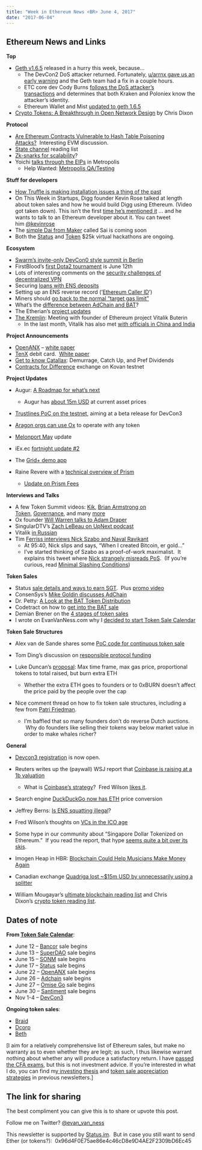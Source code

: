 ```yaml
---
title: "Week in Ethereum News <BR> June 4, 2017"
date: "2017-06-04"
---
```


## Ethereum News and Links  

**Top**

- [Geth v1.6.5](https://t.umblr.com/redirect?z=https%3A%2F%2Fgithub.com%2Fethereum%2Fgo-ethereum%2Freleases%2Ftag%2Fv1.6.5&t=NDg2ZDA2NDg3ZjAwOWU0OTBjZGYwM2NlNGFiNzQ3ZTY1MTA3NmYzZCxQcG4zSGhJQQ%3D%3D&b=t%3AQ8svKXOQOFn4j1wJ-IeWRA&p=https%3A%2F%2Fwww.weekinethereum.com%2Fpost%2F161587118778%2Fjune-4-2017&m=0) released in a hurry this week, because…
    - The DevCon2 DoS attacker returned. Fortunately, [u/arrnx gave us an early warning](https://t.umblr.com/redirect?z=https%3A%2F%2Fwww.reddit.com%2Fr%2Fethereum%2Fcomments%2F6ene3u%2Fthe_attacker_is_back_account_related_to_devcon2%2F&t=YjI4ODJhNWFkOTZhZmM5ODI0Nzk1YmY3ODZhN2YzZDJmZTBmMTQxNyxQcG4zSGhJQQ%3D%3D&b=t%3AQ8svKXOQOFn4j1wJ-IeWRA&p=https%3A%2F%2Fwww.weekinethereum.com%2Fpost%2F161587118778%2Fjune-4-2017&m=0) and the Geth team had a fix in a couple hours.
    - ETC core dev Cody Burns [follows the DoS attacker’s transactions](https://t.umblr.com/redirect?z=https%3A%2F%2Fwww.reddit.com%2Fr%2Fethereum%2Fcomments%2F6epy1q%2Fyour_attacker_and_how_to_stop_them%2F&t=MmFjMzM0YWY2YjVhOWJlMWM3MDVhYzk5OTc0OGExMTRiYmQ5ZjdkNCxQcG4zSGhJQQ%3D%3D&b=t%3AQ8svKXOQOFn4j1wJ-IeWRA&p=https%3A%2F%2Fwww.weekinethereum.com%2Fpost%2F161587118778%2Fjune-4-2017&m=0) and determines that both Kraken and Poloniex know the attacker’s identity.
    - Ethereum Wallet and Mist [updated to geth 1.6.5](https://t.umblr.com/redirect?z=https%3A%2F%2Fwww.reddit.com%2Fr%2Fethereum%2Fcomments%2F6feni4%2Fethereum_wallet_and_mist_are_now_using_geth_165%2F&t=YjdkMjA0YzkxMGRmYjZkNzVjYWI2MjdkY2YwNmRjMjE3NTNjM2UyNixQcG4zSGhJQQ%3D%3D&b=t%3AQ8svKXOQOFn4j1wJ-IeWRA&p=https%3A%2F%2Fwww.weekinethereum.com%2Fpost%2F161587118778%2Fjune-4-2017&m=0)
- [Crypto Tokens: A Breakthrough in Open Network Design](https://t.umblr.com/redirect?z=https%3A%2F%2Fmedium.com%2F%40cdixon%2Fcrypto-tokens-a-breakthrough-in-open-network-design-e600975be2ef&t=OTVkNmE4Nzc3MTdhOWZhMmFmNWI4ZGY0NGE3YWIzNzNjNjdiNTA4NyxQcG4zSGhJQQ%3D%3D&b=t%3AQ8svKXOQOFn4j1wJ-IeWRA&p=https%3A%2F%2Fwww.weekinethereum.com%2Fpost%2F161587118778%2Fjune-4-2017&m=0) by Chris Dixon  
    

**Protocol**

- [Are Ethereum Contracts Vulnerable to Hash Table Poisoning Attacks?](https://t.umblr.com/redirect?z=https%3A%2F%2Fmedium.com%2F%40keredson%2Fare-ethereum-contracts-vulnerable-to-hash-table-poisoning-attacks-a4d9241e16c4&t=Yzk4NWYwYmVhYjM0Mzc5ZWExOWE3YzdjMTNlNmFkZWIzNzlmYzM2NSxQcG4zSGhJQQ%3D%3D&b=t%3AQ8svKXOQOFn4j1wJ-IeWRA&p=https%3A%2F%2Fwww.weekinethereum.com%2Fpost%2F161587118778%2Fjune-4-2017&m=0)  Interesting EVM discussion.
- [State channel](https://t.umblr.com/redirect?z=https%3A%2F%2Fwww.reddit.com%2Fr%2Fethereum%2Fcomments%2F6fde8t%2Fethereum_payment_channels_in_50_lines_of_solidity%2Fdihe3tj%2F%3Fcontext%3D3&t=YmUwMzY2YTJhNDBmMWM1YjY2NzAyMjI2YWVhZTE5NWFjMzg3MmU3YyxQcG4zSGhJQQ%3D%3D&b=t%3AQ8svKXOQOFn4j1wJ-IeWRA&p=https%3A%2F%2Fwww.weekinethereum.com%2Fpost%2F161587118778%2Fjune-4-2017&m=0) reading list
- [Zk-snarks for scalability](https://t.umblr.com/redirect?z=https%3A%2F%2Fmedium.com%2F%40justindrake%2Fzksnarks-and-blockchain-scalability-af85e350a93a&t=ZGI3MDE2YTM4NTZmNzY0ZTU0YzAyY2Q2ODVhMjgwYmMwNWMxZGU3OCxQcG4zSGhJQQ%3D%3D&b=t%3AQ8svKXOQOFn4j1wJ-IeWRA&p=https%3A%2F%2Fwww.weekinethereum.com%2Fpost%2F161587118778%2Fjune-4-2017&m=0)?
- Yoichi [talks through the EIPs](https://t.umblr.com/redirect?z=https%3A%2F%2Fmedium.com%2F%40pirapira%2Fimpressions-on-metropolis-fe64251b4175&t=YjEwNjg5ZDE4NjJlMmM3ZjhlZDk1YmUxZDBjNjY1OWViZjAzYTJlNixQcG4zSGhJQQ%3D%3D&b=t%3AQ8svKXOQOFn4j1wJ-IeWRA&p=https%3A%2F%2Fwww.weekinethereum.com%2Fpost%2F161587118778%2Fjune-4-2017&m=0) in Metropolis
    - Help Wanted: [Metropolis QA/Testing](https://t.umblr.com/redirect?z=https%3A%2F%2Fwww.reddit.com%2Fr%2Fethereum%2Fcomments%2F6et1fj%2Fhelp_wanted_metropolis_qatesting%2F&t=ZjJhODI3YmUwZjJlOTA5NDY5MzA5ODAzMzBjZTQyYzljYjI0YmNkMyxQcG4zSGhJQQ%3D%3D&b=t%3AQ8svKXOQOFn4j1wJ-IeWRA&p=https%3A%2F%2Fwww.weekinethereum.com%2Fpost%2F161587118778%2Fjune-4-2017&m=0)

**Stuff for developers**

- [How Truffle is making installation issues a thing of the past](https://t.umblr.com/redirect?z=http%3A%2F%2Ftruffleframework.com%2Fblog%2Fhow-were-making-installation-issues-a-thing-of-the-past&t=ZjZlMTIwMGRhZGM2MjVmNGI4N2NmYzg2ZjAxNDQ2MjljYTFiYTA1YSxQcG4zSGhJQQ%3D%3D&b=t%3AQ8svKXOQOFn4j1wJ-IeWRA&p=https%3A%2F%2Fwww.weekinethereum.com%2Fpost%2F161587118778%2Fjune-4-2017&m=0)
- On This Week in Startups, Digg founder Kevin Rose talked at length about token sales and how he would build Digg using Ethereum. (Video got taken down). This isn’t the first [time he’s mentioned it](https://twitter.com/kevinrose/status/451531078650429440) … and he wants to talk to an Ethereum developer about it. You can tweet him [@kevinrose](https://twitter.com/kevinrose)
- The [simple Dai from Maker](https://t.umblr.com/redirect?z=https%3A%2F%2Fblog.makerdao.com%2F2017%2F06%2F05%2Fintroducing-sai%2F&t=Zjc4MTFlNzhhOGQ5ZmRiN2Q1MTUwNmI3YWY1M2M1ZTkyNjRkMDRjYSxQcG4zSGhJQQ%3D%3D&b=t%3AQ8svKXOQOFn4j1wJ-IeWRA&p=https%3A%2F%2Fwww.weekinethereum.com%2Fpost%2F161587118778%2Fjune-4-2017&m=0) called Sai is coming soon
- Both the [Status](http://t.umblr.com/redirect?z=https%3A%2F%2Fblog.status.im%2Fannouncing-the-status-virtual-hackathon-69cccce3f33a&t=ZjE1MWVjYThmZmNjNjAyOTllOTIwZmIxNzI2N2U5OTA3MzdiNzkwNyxiS3VYaE9CUA%3D%3D&b=t%3AQ8svKXOQOFn4j1wJ-IeWRA&p=http%3A%2F%2Fwww.weekinethereum.com%2Fpost%2F161289363718%2Fmay-28-2017&m=0) and [Token](http://t.umblr.com/redirect?z=https%3A%2F%2Fblog.tokenbrowser.com%2Fannouncing-the-token-hackathon-7ab98d086683&t=MjA0Y2U0ODEwOTE4NGRlMDQyYTIwZjY4ODgyODE4YWY2YjQyMWJkOCxiS3VYaE9CUA%3D%3D&b=t%3AQ8svKXOQOFn4j1wJ-IeWRA&p=http%3A%2F%2Fwww.weekinethereum.com%2Fpost%2F161289363718%2Fmay-28-2017&m=0) $25k virtual hackathons are ongoing.

**Ecosystem**

- [Swarm’s invite-only DevCon0 style summit in Berlin](https://t.umblr.com/redirect?z=http%3A%2F%2Fswarm-gateways.net%2Fbzz%3A%2Fmarkdown-editor.test%2F%23swarm-orange-summit.test&t=OWYwNDYwOTBlYjMwMThhYWZkOGMxMWE3MmQwMjc3MDIwMWJjYjQwOSxQcG4zSGhJQQ%3D%3D&b=t%3AQ8svKXOQOFn4j1wJ-IeWRA&p=https%3A%2F%2Fwww.weekinethereum.com%2Fpost%2F161587118778%2Fjune-4-2017&m=0)
- FirstBlood’s [first Dota2 tournament](https://t.umblr.com/redirect?z=https%3A%2F%2Fblog.firstblood.io%2Fbits-eu-2017-526601407dbb&t=NjgwNzhmMDM2ZTBjMGEyZGQ2ZDk0ODBjNTBkNTkxYjUyM2NlMTRjNixQcG4zSGhJQQ%3D%3D&b=t%3AQ8svKXOQOFn4j1wJ-IeWRA&p=https%3A%2F%2Fwww.weekinethereum.com%2Fpost%2F161587118778%2Fjune-4-2017&m=0) is June 12th
- Lots of interesting comments on the [security challenges of decentralized VPN](https://t.umblr.com/redirect?z=https%3A%2F%2Fwww.reddit.com%2Fr%2Fethereum%2Fcomments%2F6eznfj%2Fmy_thoughts_on_mysterium_network_and_how_its_a%2F&t=ZDk0YjliMTFhODEzZmEzNzQxNzhhNGZiZDBkNDRjZjNjZTViMDVjOSxQcG4zSGhJQQ%3D%3D&b=t%3AQ8svKXOQOFn4j1wJ-IeWRA&p=https%3A%2F%2Fwww.weekinethereum.com%2Fpost%2F161587118778%2Fjune-4-2017&m=0)
- Securing [loans with ENS deposits](https://t.umblr.com/redirect?z=https%3A%2F%2Fwww.reddit.com%2Fr%2Fethereum%2Fcomments%2F6f3n1c%2Fim_developing_a_smartcontract_for_securing_loans%2F&t=OWQyYzkxNmRiNzAwNGY1M2RkOTkzYmY1ZTljZDU2NGMyZGIzZDRmNixQcG4zSGhJQQ%3D%3D&b=t%3AQ8svKXOQOFn4j1wJ-IeWRA&p=https%3A%2F%2Fwww.weekinethereum.com%2Fpost%2F161587118778%2Fjune-4-2017&m=0)
- Setting up an ENS reverse record (’[Ethereum Caller ID](https://t.umblr.com/redirect?z=https%3A%2F%2Fwww.reddit.com%2Fr%2Fethereum%2Fcomments%2F6ev2yc%2Fsetting_up_an_ens_reverse_record_ethereum_caller%2F&t=NDdhNTlkZDQxMWUwNWVlMDUzOGUwMjM0YmIwNzBiOTlmNmU4NWI4MSxQcG4zSGhJQQ%3D%3D&b=t%3AQ8svKXOQOFn4j1wJ-IeWRA&p=https%3A%2F%2Fwww.weekinethereum.com%2Fpost%2F161587118778%2Fjune-4-2017&m=0)’)
- Miners should [go back to the normal “target gas limit”](https://t.umblr.com/redirect?z=https%3A%2F%2Fwww.reddit.com%2Fr%2Fethereum%2Fcomments%2F6ehp60%2Frecommendations_to_miners_to_change_gas_limit_and%2F&t=MzE2ZDM5YjM4OWNmZjFmMzQ2ODU2MzJiZGVhMjNmMTBlYzM0YTU2OSxQcG4zSGhJQQ%3D%3D&b=t%3AQ8svKXOQOFn4j1wJ-IeWRA&p=https%3A%2F%2Fwww.weekinethereum.com%2Fpost%2F161587118778%2Fjune-4-2017&m=0)
- What’s the [difference between AdChain and BAT](https://t.umblr.com/redirect?z=https%3A%2F%2Fmedium.com%2F%40AdChain%2Fwhats-the-difference-between-adtoken-and-bat-a783a9ea106a&t=Y2I0M2NhOWZkZDFhNjJmNzYwMmZjZGViOWYyOWVmOTFjMjE0MzNlNCxQcG4zSGhJQQ%3D%3D&b=t%3AQ8svKXOQOFn4j1wJ-IeWRA&p=https%3A%2F%2Fwww.weekinethereum.com%2Fpost%2F161587118778%2Fjune-4-2017&m=0)?
- The Etherian’s [project updates](https://t.umblr.com/redirect?z=https%3A%2F%2Fetherian.world%2Fsummary-for-may-29-june-4%2F&t=NjFiMzI4OGQ0YTg2NTgzNjQ0MzYzOWY5MWUyN2M2YzQ0MWQ1ZGI2NSxQcG4zSGhJQQ%3D%3D&b=t%3AQ8svKXOQOFn4j1wJ-IeWRA&p=https%3A%2F%2Fwww.weekinethereum.com%2Fpost%2F161587118778%2Fjune-4-2017&m=0)
- [The Kremlin](https://t.umblr.com/redirect?z=http%3A%2F%2Fen.kremlin.ru%2Fevents%2Fpresident%2Fnews%2F54677&t=NTY5MDNmNDUzZGE1NTMzYzBjZGRhN2IzNGJhNzJmMTUwYjc1ZTdiNixQcG4zSGhJQQ%3D%3D&b=t%3AQ8svKXOQOFn4j1wJ-IeWRA&p=https%3A%2F%2Fwww.weekinethereum.com%2Fpost%2F161587118778%2Fjune-4-2017&m=0): Meeting with founder of Ethereum project Vitalik Buterin
    - In the last month, Vitalik has also met [with officials in China and India](https://twitter.com/VitalikButerin/status/871901517175033857)

**Project Announcements**

- [OpenANX](https://t.umblr.com/redirect?z=https%3A%2F%2Fwww.openanx.org%2Fen%2F&t=NDhlNjdlMDU5MDkxOGRlZWFlNDNjOTkxYTk0OTI1YThkM2VlNzRhZCxQcG4zSGhJQQ%3D%3D&b=t%3AQ8svKXOQOFn4j1wJ-IeWRA&p=https%3A%2F%2Fwww.weekinethereum.com%2Fpost%2F161587118778%2Fjune-4-2017&m=0) – [white paper](https://t.umblr.com/redirect?z=https%3A%2F%2Fwww.openanx.org%2Fen%2Fassets%2Fwhitepaper%2FopenANX_White_Paper_ENU_V2.3.3.pdf&t=NjQzMGRhNjAyY2ZkZmY4YzZjNDA1YTVkOWI4NGY4NTdiNTYxYmU3ZCxQcG4zSGhJQQ%3D%3D&b=t%3AQ8svKXOQOFn4j1wJ-IeWRA&p=https%3A%2F%2Fwww.weekinethereum.com%2Fpost%2F161587118778%2Fjune-4-2017&m=0)
- [TenX](https://t.umblr.com/redirect?z=https%3A%2F%2Fwww.tenx.tech%2F&t=MWE2OTkzMTYwMDBmNGVlNDYyMmNlZDVlYmNjN2FjNGJhZmYzMmZmMCxQcG4zSGhJQQ%3D%3D&b=t%3AQ8svKXOQOFn4j1wJ-IeWRA&p=https%3A%2F%2Fwww.weekinethereum.com%2Fpost%2F161587118778%2Fjune-4-2017&m=0) debit card.  [White paper](https://t.umblr.com/redirect?z=https%3A%2F%2Fwww.tenx.tech%2Fwhitepaper%2Ftenx_whitepaper_draft_v04.pdf&t=NTJkOWFlMmFlYmU0ODYwMzg1MjI4ZDY2ZWZkNzkzODU5OTgyMThiZSxQcG4zSGhJQQ%3D%3D&b=t%3AQ8svKXOQOFn4j1wJ-IeWRA&p=https%3A%2F%2Fwww.weekinethereum.com%2Fpost%2F161587118778%2Fjune-4-2017&m=0)
- [Get to know Catallax](https://t.umblr.com/redirect?z=http%3A%2F%2Fcatallax.info%2Fnews%2F2017%2F6%2F4%2Fget-to-know-catallax-demurrage-catch-up-and-pref-dividends&t=NDY1MmIzODU1MmUxN2U3ZmU2ZDYwNTU5YTc4YjE2YjE5NWRiYTgzMixQcG4zSGhJQQ%3D%3D&b=t%3AQ8svKXOQOFn4j1wJ-IeWRA&p=https%3A%2F%2Fwww.weekinethereum.com%2Fpost%2F161587118778%2Fjune-4-2017&m=0): Demurrage, Catch Up, and Pref Dividends
- [Contracts for Difference](https://t.umblr.com/redirect?z=http%3A%2F%2Feth-wager.surge.sh%2F&t=ODIwMTk0OTE0ZjMyZWZhNDIwMmZlODgzMjUzYTQxYmZlYmMzYmZiNixQcG4zSGhJQQ%3D%3D&b=t%3AQ8svKXOQOFn4j1wJ-IeWRA&p=https%3A%2F%2Fwww.weekinethereum.com%2Fpost%2F161587118778%2Fjune-4-2017&m=0) exchange on Kovan testnet

**Project Updates**

- Augur: [A Roadmap for what’s next](https://t.umblr.com/redirect?z=https%3A%2F%2Fmedium.com%2F%40AugurProject%2Fa-roadmap-for-augur-and-whats-next-930fe6c7f75a&t=ZDRhNmQ3MjFjN2E5ZTUyZjJkMzY3NTY4ZDQxOTFkMGI4ZmNkOGMzYSxQcG4zSGhJQQ%3D%3D&b=t%3AQ8svKXOQOFn4j1wJ-IeWRA&p=https%3A%2F%2Fwww.weekinethereum.com%2Fpost%2F161587118778%2Fjune-4-2017&m=0)
    - Augur has [about 15m USD](https://twitter.com/AugurProject/status/869975477783371782) at current asset prices  
        
- [Trustlines PoC on the testnet](https://t.umblr.com/redirect?z=https%3A%2F%2Fmedium.com%2F%40Trustlines_Net%2Ftrustlines-network-preview-releasing-sputnik-9d8c6f8fe5a1&t=NTk1MjU2NTcwNjRlZjY0ZWU2NDVkZWY1ZDg5MDBkY2E3N2UwNTg0MixQcG4zSGhJQQ%3D%3D&b=t%3AQ8svKXOQOFn4j1wJ-IeWRA&p=https%3A%2F%2Fwww.weekinethereum.com%2Fpost%2F161587118778%2Fjune-4-2017&m=0), aiming at a beta release for DevCon3
- [Aragon orgs can use Ox](https://t.umblr.com/redirect?z=https%3A%2F%2Fblog.aragon.one%2Faragon-partners-with-0x-3c8d0c9dcd84&t=ZTc3NzE5OTg0YzI3NzcxZWI2ODE3Nzg1N2FjZDFmOWRlNDM5Njk3NixQcG4zSGhJQQ%3D%3D&b=t%3AQ8svKXOQOFn4j1wJ-IeWRA&p=https%3A%2F%2Fwww.weekinethereum.com%2Fpost%2F161587118778%2Fjune-4-2017&m=0) to operate with any token
- [Melonport May](https://t.umblr.com/redirect?z=http%3A%2F%2Fmailchi.mp%2Fcf12717c1bba%2Fmelonport-may-update&t=YmU3NmJhZjY5MzhjMzE0NGNjMTM2OTgwNTdlNzhlMmE1MWNjYTIzMCxQcG4zSGhJQQ%3D%3D&b=t%3AQ8svKXOQOFn4j1wJ-IeWRA&p=https%3A%2F%2Fwww.weekinethereum.com%2Fpost%2F161587118778%2Fjune-4-2017&m=0) update
- iEx.ec [fortnight update #2](https://t.umblr.com/redirect?z=https%3A%2F%2Fmedium.com%2Fiex-ec%2Fiexec-devel-letter-2-ae306b35b5f8&t=NDY5NjE2ZWVmOGU2YjNmNTkwYTVlZDdjN2UwZGJjYTY1YTllZDNlMCxQcG4zSGhJQQ%3D%3D&b=t%3AQ8svKXOQOFn4j1wJ-IeWRA&p=https%3A%2F%2Fwww.weekinethereum.com%2Fpost%2F161587118778%2Fjune-4-2017&m=0)
- The [Grid+ demo app](https://t.umblr.com/redirect?z=https%3A%2F%2Fblog.gridplus.io%2Fannouncing-the-grid-demo-app-23bed3bfafb9&t=ODg3MjU0ZjBkNDFlOTJmMjhmODQ5M2U5MTk2MmVhZDM0YzhkNDI4NCxQcG4zSGhJQQ%3D%3D&b=t%3AQ8svKXOQOFn4j1wJ-IeWRA&p=https%3A%2F%2Fwww.weekinethereum.com%2Fpost%2F161587118778%2Fjune-4-2017&m=0)
- Raine Revere with a [technical overview of Prism](https://t.umblr.com/redirect?z=https%3A%2F%2Fblog.prism.exchange%2Fblog%2Fintro-technical-guide-to-prism%2F&t=NTA1Y2EzZGY1ZjliNTViOTBlYjg1MzA5MjFmOGM1NjUzNzQ4NmExZSxQcG4zSGhJQQ%3D%3D&b=t%3AQ8svKXOQOFn4j1wJ-IeWRA&p=https%3A%2F%2Fwww.weekinethereum.com%2Fpost%2F161587118778%2Fjune-4-2017&m=0)
    - [Update on Prism Fees](https://t.umblr.com/redirect?z=https%3A%2F%2Fblog.prism.exchange%2Fblog%2Fprism-fee-update%2F&t=Y2U3NTA1MmE2ODk3MzkwNTM0NTExOWQ4NDhlNTk0ZjFmMWM3ZjI0ZCxQcG4zSGhJQQ%3D%3D&b=t%3AQ8svKXOQOFn4j1wJ-IeWRA&p=https%3A%2F%2Fwww.weekinethereum.com%2Fpost%2F161587118778%2Fjune-4-2017&m=0)  
        

**Interviews and Talks**

- A few Token Summit videos: [Kik](https://t.umblr.com/redirect?z=https%3A%2F%2Fwww.youtube.com%2Fwatch%3Fv%3D5le2n230oTk&t=MTE1Yjk0Y2NmYTZhMDI5NWYwY2U4NTY1MTdlN2JjMGZhYjlhMGM2ZixQcG4zSGhJQQ%3D%3D&b=t%3AQ8svKXOQOFn4j1wJ-IeWRA&p=https%3A%2F%2Fwww.weekinethereum.com%2Fpost%2F161587118778%2Fjune-4-2017&m=0), [Brian Armstrong on Token](https://t.umblr.com/redirect?z=https%3A%2F%2Fwww.youtube.com%2Fwatch%3Fv%3DNsTyZIaam_c&t=NWI2NmU2YWFmNGJhYjJjMzcyMjhhMGY3MWMzNGNiZTJiYzRlYjhjMCxQcG4zSGhJQQ%3D%3D&b=t%3AQ8svKXOQOFn4j1wJ-IeWRA&p=https%3A%2F%2Fwww.weekinethereum.com%2Fpost%2F161587118778%2Fjune-4-2017&m=0), [Governance](https://t.umblr.com/redirect?z=https%3A%2F%2Fwww.youtube.com%2Fwatch%3Fv%3DJNSYYJj03Q8&t=ZjI0NjM3OGNhMjA3YjIzOGExZDRjYTVhZjM1YzlhZTI5MzFiZGI4MyxQcG4zSGhJQQ%3D%3D&b=t%3AQ8svKXOQOFn4j1wJ-IeWRA&p=https%3A%2F%2Fwww.weekinethereum.com%2Fpost%2F161587118778%2Fjune-4-2017&m=0), and many [more](https://t.umblr.com/redirect?z=https%3A%2F%2Fwww.youtube.com%2Fchannel%2FUClKay1eOR8D825wY5PBYFUA&t=N2NlM2QzODMwYWE3YjE5OTQ1NzFlN2FlZWEwNWQzZDYxNDU0YWE0YyxQcG4zSGhJQQ%3D%3D&b=t%3AQ8svKXOQOFn4j1wJ-IeWRA&p=https%3A%2F%2Fwww.weekinethereum.com%2Fpost%2F161587118778%2Fjune-4-2017&m=0)
- Ox founder [Will Warren talks to Adam Draper](https://t.umblr.com/redirect?z=https%3A%2F%2Ftheboostvcpodcast.simplecast.fm%2Fepisodes%2F71758-ep-20-will-warren-0x-co-founder-ceo-0x&t=OTkzYzAyNGMzYWUxNWMyN2MyNGRiZjU3ZTE1NmE4NGE5MGY4YmE2ZSxQcG4zSGhJQQ%3D%3D&b=t%3AQ8svKXOQOFn4j1wJ-IeWRA&p=https%3A%2F%2Fwww.weekinethereum.com%2Fpost%2F161587118778%2Fjune-4-2017&m=0)
- SingularDTV’s [Zach LeBeau on UpNext podcast](https://t.umblr.com/redirect?z=http%3A%2F%2Fwww.upnextpodcast.com%2Fepisode-43%2F&t=ZTUyNGMyMjBhMWQzNTliZWJmZjlkMDVkNWMxMzQxNjdiZjUyYmIyMyxQcG4zSGhJQQ%3D%3D&b=t%3AQ8svKXOQOFn4j1wJ-IeWRA&p=https%3A%2F%2Fwww.weekinethereum.com%2Fpost%2F161587118778%2Fjune-4-2017&m=0)
- Vitalik [in Russian](https://t.umblr.com/redirect?z=https%3A%2F%2Fwww.reddit.com%2Fr%2Fethereum%2Fcomments%2F6f0rgh%2Fvitalik_spief_2017_in_russia%2F&t=ZmY3YjI4M2JlODQ3NWNkNzk1YzgyNDIxYjFjMWNhNjAzZmYwNzgzZixQcG4zSGhJQQ%3D%3D&b=t%3AQ8svKXOQOFn4j1wJ-IeWRA&p=https%3A%2F%2Fwww.weekinethereum.com%2Fpost%2F161587118778%2Fjune-4-2017&m=0)
- Tim [Ferriss interviews Nick Szabo and Naval Ravikant](https://t.umblr.com/redirect?z=http%3A%2F%2Fhwcdn.libsyn.com%2Fp%2F7%2Ff%2F5%2F7f5fdf8da2055c8c%2FThe_Tim_Ferriss_Show_-_Nick_Szabo.mp3&t=MGFmZjUxYmQ3NGI0YzZkYjc1NTYzYTI5NWI5YWZmOTg3NDBmZWZkYixQcG4zSGhJQQ%3D%3D&b=t%3AQ8svKXOQOFn4j1wJ-IeWRA&p=https%3A%2F%2Fwww.weekinethereum.com%2Fpost%2F161587118778%2Fjune-4-2017&m=0)
    - At 95:40, Nick slips and says, “When I created Bitcoin, er gold…”
    - I’ve started thinking of Szabo as a proof-of-work maximalist.  It explains this tweet where [Nick strangely misreads PoS](https://twitter.com/NickSzabo4/status/871462865206509568).  (If you’re curious, read [Minimal Slashing Conditions](https://t.umblr.com/redirect?z=https%3A%2F%2Fmedium.com%2F%40VitalikButerin%2Fminimal-slashing-conditions-20f0b500fc6c&t=NGI1YmY2YzM2MDNlZTBhMmEyNDJhZThkNTBjMmJlNDNmMDEyOGUxZSxQcG4zSGhJQQ%3D%3D&b=t%3AQ8svKXOQOFn4j1wJ-IeWRA&p=https%3A%2F%2Fwww.weekinethereum.com%2Fpost%2F161587118778%2Fjune-4-2017&m=0))

**Token Sales**

- Status [sale details and ways to earn SGT](https://t.umblr.com/redirect?z=https%3A%2F%2Fblog.status.im%2Fdistribution-dynamic-ceilings-e2f427f5cca&t=YTU4MjZiN2Y2ZmZlOTE2MzMzZmM4MjM3N2M4ZmNiYTM2YzQyNjQ3YyxQcG4zSGhJQQ%3D%3D&b=t%3AQ8svKXOQOFn4j1wJ-IeWRA&p=https%3A%2F%2Fwww.weekinethereum.com%2Fpost%2F161587118778%2Fjune-4-2017&m=0).  Plus [promo video](https://t.umblr.com/redirect?z=https%3A%2F%2Fwww.youtube.com%2Fwatch%3Fv%3DJe7yErjEVt4&t=YWFjY2JlNmUxOTAyYzU5NzcxMmIwZGFiNDRlN2MxMGI4ODM1YmM1YixQcG4zSGhJQQ%3D%3D&b=t%3AQ8svKXOQOFn4j1wJ-IeWRA&p=https%3A%2F%2Fwww.weekinethereum.com%2Fpost%2F161587118778%2Fjune-4-2017&m=0)
- ConsenSys’s [Mike Goldin discusses AdChain](https://t.umblr.com/redirect?z=https%3A%2F%2Fvimeo.com%2F220057184&t=MTY4OWE0ZWM2OTYyNTA4NGQ0Mjg0MjJhYTgzZDVkY2VjMWRkNjRkMSxQcG4zSGhJQQ%3D%3D&b=t%3AQ8svKXOQOFn4j1wJ-IeWRA&p=https%3A%2F%2Fwww.weekinethereum.com%2Fpost%2F161587118778%2Fjune-4-2017&m=0)
- Dr. Petty: [A Look at the BAT Token Distribution](https://t.umblr.com/redirect?z=https%3A%2F%2Fmedium.com%2F%40corpetty%2Fa-look-at-the-bat-token-distribution-bb3bcb92748f&t=ZTg0YzBkNTM1ODE1ZTEwZDIxMDE1M2NmZDA4YzQ0YTgwZDBjN2Q5MCxQcG4zSGhJQQ%3D%3D&b=t%3AQ8svKXOQOFn4j1wJ-IeWRA&p=https%3A%2F%2Fwww.weekinethereum.com%2Fpost%2F161587118778%2Fjune-4-2017&m=0)
- Codetract on how to [get into the BAT sale](https://t.umblr.com/redirect?z=https%3A%2F%2Fmedium.com%2F%40codetractio%2Fbat-ico-usd-35-million-in-24-seconds-gas-and-gasprice-6cdde370a615&t=ZDBkZTczODRhZWRjYjJhNTNhM2JhZmUzYjU0ZGZjYzM4NDU5NTFlZCxQcG4zSGhJQQ%3D%3D&b=t%3AQ8svKXOQOFn4j1wJ-IeWRA&p=https%3A%2F%2Fwww.weekinethereum.com%2Fpost%2F161587118778%2Fjune-4-2017&m=0)
- Demian Brener on the [4 stages of token sales](https://t.umblr.com/redirect?z=https%3A%2F%2Fmedium.com%2Fzeppelin-blog%2Fthe-4-stages-of-a-token-sale-cc88fbe1717a&t=ZTI0ZWZkZjljOTg4OGNmYjgyYmU4Njk4ODE5OTNmMTBkYmEwODQwYyxQcG4zSGhJQQ%3D%3D&b=t%3AQ8svKXOQOFn4j1wJ-IeWRA&p=https%3A%2F%2Fwww.weekinethereum.com%2Fpost%2F161587118778%2Fjune-4-2017&m=0)
- I wrote on EvanVanNess.com why I [decided to start Token Sale Calendar](https://t.umblr.com/redirect?z=http%3A%2F%2Fwww.evanvanness.com%2Fpost%2F161510103861%2Fannouncing-tokensalecalendarcom&t=NGViZDJmNmQ2ZmY2Y2UxZmVkMGExMjdiMjU4NjM3OGE2NGI3OWNhMyxQcG4zSGhJQQ%3D%3D&b=t%3AQ8svKXOQOFn4j1wJ-IeWRA&p=https%3A%2F%2Fwww.weekinethereum.com%2Fpost%2F161587118778%2Fjune-4-2017&m=0)

**Token Sale Structures**

- Alex van de Sande shares some [PoC code for continuous token sale](https://t.umblr.com/redirect?z=https%3A%2F%2Fgist.github.com%2Falexvandesande%2F859d3296ce62b70e2d49e43fe39ecbbe&t=OGRjNjlkNWM3ZDM0NjQwNDAxMjg0ZDQ1NTgxYmQ4YzRmMDMwMDU4MSxQcG4zSGhJQQ%3D%3D&b=t%3AQ8svKXOQOFn4j1wJ-IeWRA&p=https%3A%2F%2Fwww.weekinethereum.com%2Fpost%2F161587118778%2Fjune-4-2017&m=0)
- Tom Ding’s discussion on [responsible protocol funding](https://t.umblr.com/redirect?z=https%3A%2F%2Fmedium.com%2F%40tom_ding%2Fa-discussion-on-responsible-protocol-token-funding-6b5270366119&t=YjQ0NTQxZGYxN2ViNDU0YzJhNWU4NTg3NGVkMDAzNDJiMjVmOGRjYyxQcG4zSGhJQQ%3D%3D&b=t%3AQ8svKXOQOFn4j1wJ-IeWRA&p=https%3A%2F%2Fwww.weekinethereum.com%2Fpost%2F161587118778%2Fjune-4-2017&m=0)
- Luke Duncan’s [proposal](https://t.umblr.com/redirect?z=https%3A%2F%2Fmedium.com%2F%40lkngtn%2Fa-simple-solution-for-problematic-icos-8ef9dc6c0bd4&t=ZjAxMGZmOWY3N2ZmMDIyM2VlMjcxMmM0NDQ4YjE2NWI4MmJiMGFlMSxQcG4zSGhJQQ%3D%3D&b=t%3AQ8svKXOQOFn4j1wJ-IeWRA&p=https%3A%2F%2Fwww.weekinethereum.com%2Fpost%2F161587118778%2Fjune-4-2017&m=0): Max time frame, max gas price, proportional tokens to total raised, but burn extra ETH
    - Whether the extra ETH goes to founders or to 0xBURN doesn’t affect the price paid by the people over the cap  
        
- Nice comment thread on how to fix token sale structures, including a few from [Patri Friedman](https://t.umblr.com/redirect?z=https%3A%2F%2Fwww.reddit.com%2Fr%2Fethereum%2Fcomments%2F6efqfe%2Fthe_current_ico_model_is_broken_what_technical%2Fdiacm5p%2F%3Fcontext%3D3&t=MDUxNTQyYTAyNDkwYjczM2Q1YWE3MGI0ZmE1MDU5YTQ4MTRhN2QyZCxQcG4zSGhJQQ%3D%3D&b=t%3AQ8svKXOQOFn4j1wJ-IeWRA&p=https%3A%2F%2Fwww.weekinethereum.com%2Fpost%2F161587118778%2Fjune-4-2017&m=0).
    - I’m baffled that so many founders don’t do reverse Dutch auctions.  Why do founders like selling their tokens way below market value in order to make whales richer?

**General**

- [Devcon3 registration](https://t.umblr.com/redirect?z=https%3A%2F%2Fethereumfoundation.org%2Fdevcon3%2F&t=MDU0YzBlOWY5NDBiMDc2MDFhMGFmOTY5NjljYWM5N2E0MWZjY2RhNCxQcG4zSGhJQQ%3D%3D&b=t%3AQ8svKXOQOFn4j1wJ-IeWRA&p=https%3A%2F%2Fwww.weekinethereum.com%2Fpost%2F161587118778%2Fjune-4-2017&m=0) is now open.
- Reuters writes up the (paywall) WSJ report that [Coinbase is raising at a 1b valuation](https://t.umblr.com/redirect?z=https%3A%2F%2Fwww.reuters.com%2Farticle%2Fus-coinbase-fundraising-idUSKBN18T2XD&t=NjM4NjM0NDZmNGJjNmZmMTgyZDIxNDBjYzg5ZmM0Y2NhYTg0MWUyOSxQcG4zSGhJQQ%3D%3D&b=t%3AQ8svKXOQOFn4j1wJ-IeWRA&p=https%3A%2F%2Fwww.weekinethereum.com%2Fpost%2F161587118778%2Fjune-4-2017&m=0)
    - What is [Coinbase’s strategy](https://t.umblr.com/redirect?z=https%3A%2F%2Fmedium.com%2F%40barmstrong%2Fwhat-is-coinbases-strategy-1c5413f6e09d&t=YzA1OTY4NGY0ZGVkNDliODZmMGZhNzc2NTE5YTI3ZTM2ZWEzNWZmZSxQcG4zSGhJQQ%3D%3D&b=t%3AQ8svKXOQOFn4j1wJ-IeWRA&p=https%3A%2F%2Fwww.weekinethereum.com%2Fpost%2F161587118778%2Fjune-4-2017&m=0)?  Fred Wilson [likes it](https://t.umblr.com/redirect?z=http%3A%2F%2Favc.com%2F2017%2F06%2Fbeing-transparent-about-your-long-term-strategy%2F&t=YWMzMjc3NzIyZmFmYTkyMTM2OTI5ZWEwOTE0MGY1NTk0ZDViODk2ZCxQcG4zSGhJQQ%3D%3D&b=t%3AQ8svKXOQOFn4j1wJ-IeWRA&p=https%3A%2F%2Fwww.weekinethereum.com%2Fpost%2F161587118778%2Fjune-4-2017&m=0).  
        
- Search engine [DuckDuckGo now has ETH](https://t.umblr.com/redirect?z=https%3A%2F%2Fwww.reddit.com%2Fr%2Fethereum%2Fcomments%2F6eu7je%2Fduckduckgo_has_an_eth_currency_conversion%2F&t=MDY4ZGU0ZjM1NWM4NTk0NjQ3NmNlMDllOTU0MGI4MWQ1YzVkOGViMyxQcG4zSGhJQQ%3D%3D&b=t%3AQ8svKXOQOFn4j1wJ-IeWRA&p=https%3A%2F%2Fwww.weekinethereum.com%2Fpost%2F161587118778%2Fjune-4-2017&m=0) price conversion
- Jeffrey Berns: [Is ENS squatting illegal](https://t.umblr.com/redirect?z=https%3A%2F%2Fwww.law111.com%2Fis-cyber-squatting-on-ens-names-illegal-and-what-does-this-mean-to-the-ethereum-ecosystem-and-ens-name-squatters-part-1&t=MmNiZjJlZDNlNWVkNTNiNmRlMzhjZjU5NDNlNTljODE0ODA3NTMzNixQcG4zSGhJQQ%3D%3D&b=t%3AQ8svKXOQOFn4j1wJ-IeWRA&p=https%3A%2F%2Fwww.weekinethereum.com%2Fpost%2F161587118778%2Fjune-4-2017&m=0)?
- Fred Wilson’s thoughts on [VCs in the ICO age](https://t.umblr.com/redirect?z=https%3A%2F%2Favc.com%2F2017%2F06%2Ficos-and-vcs%2F&t=ZjhlN2I5NDhkMDE1ZTcwNzI0NzE2NWYwZjVkOGVjMGM1MWJlNjRkMSxQcG4zSGhJQQ%3D%3D&b=t%3AQ8svKXOQOFn4j1wJ-IeWRA&p=https%3A%2F%2Fwww.weekinethereum.com%2Fpost%2F161587118778%2Fjune-4-2017&m=0)
- Some hype in our community about “Singapore Dollar Tokenized on Ethereum.”  If you read the report, that hype [seems quite a bit over its skis](https://t.umblr.com/redirect?z=http%3A%2F%2Fwww.mas.gov.sg%2FSingapore-Financial-Centre%2FSmart-Financial-Centre%2FProject-Ubin.aspx&t=NmMyMzlhMzcxMjMzZTMxODY1MzQxN2JhMmEzMTQ3YzE1YTc3NzZkZSxQcG4zSGhJQQ%3D%3D&b=t%3AQ8svKXOQOFn4j1wJ-IeWRA&p=https%3A%2F%2Fwww.weekinethereum.com%2Fpost%2F161587118778%2Fjune-4-2017&m=0).
- Imogen Heap in HBR: [Blockchain Could Help Musicians Make Money Again](https://t.umblr.com/redirect?z=https%3A%2F%2Fhbr.org%2F2017%2F06%2Fblockchain-could-help-musicians-make-money-again&t=YzY1NjU1NjcwN2FhNDk5OTgzZTdlMzcwZmNjZTBjZDk4YzJkNWU3MixQcG4zSGhJQQ%3D%3D&b=t%3AQ8svKXOQOFn4j1wJ-IeWRA&p=https%3A%2F%2Fwww.weekinethereum.com%2Fpost%2F161587118778%2Fjune-4-2017&m=0)
- Canadian exchange [Quadriga lost ~$15m USD by unnecessarily using a splitter](https://t.umblr.com/redirect?z=https%3A%2F%2Fwww.reddit.com%2Fr%2Fethereum%2Fcomments%2F6ettq5%2Fstatement_on_quadrigacx_ether_contract_error%2F&t=ZjkwMjcxZWI0NjJiNjI0MzY5YWU5NTA2ZTk5NjgwNDIzYzAyNDI1MyxQcG4zSGhJQQ%3D%3D&b=t%3AQ8svKXOQOFn4j1wJ-IeWRA&p=https%3A%2F%2Fwww.weekinethereum.com%2Fpost%2F161587118778%2Fjune-4-2017&m=0)
- William Mougayar’s [ultimate blockchain reading list](https://t.umblr.com/redirect?z=http%3A%2F%2Fstartupmanagement.org%2F2017%2F06%2F06%2Fthe-ultimate-reading-list-for-blockchain-token-and-cryptocurrency-sources%2F&t=ZGMzMjFlMTYwOWIwNzI5NjlhMjJmNTY4ZmFhN2JjZjg1Y2RlMjI0ZCxQcG4zSGhJQQ%3D%3D&b=t%3AQ8svKXOQOFn4j1wJ-IeWRA&p=https%3A%2F%2Fwww.weekinethereum.com%2Fpost%2F161587118778%2Fjune-4-2017&m=0) and Chris Dixon’s [crypto token reading list](https://t.umblr.com/redirect?z=https%3A%2F%2Fmedium.com%2F%40cdixon%2Fcrypto-token-roundup-4d57c32a87d7&t=M2EzZjE1NDBhN2U5YjllMzIzNjg4YjNlZDZhMThiMjI4ZGM0MzQ3YSxQcG4zSGhJQQ%3D%3D&b=t%3AQ8svKXOQOFn4j1wJ-IeWRA&p=https%3A%2F%2Fwww.weekinethereum.com%2Fpost%2F161587118778%2Fjune-4-2017&m=0).   
    

## Dates of note

**From [Token Sale Calendar](https://t.umblr.com/redirect?z=http%3A%2F%2Fwww.tokensalecalendar.com%2F&t=MzIzYmY1ODExYjcxMWU1OTdkMzdkYWIwMjVkNjcxMTc5YjE2Y2I3NixQcG4zSGhJQQ%3D%3D&b=t%3AQ8svKXOQOFn4j1wJ-IeWRA&p=https%3A%2F%2Fwww.weekinethereum.com%2Fpost%2F161587118778%2Fjune-4-2017&m=0)**:

- June 12 – [Bancor](https://t.umblr.com/redirect?z=https%3A%2F%2Fbancor.network%2F&t=ZTM0ZGJkNDdkNDFlMzRjNGNiYWYwNzQ0MTcyY2NmMzUwMmFhYTA0NixQcG4zSGhJQQ%3D%3D&b=t%3AQ8svKXOQOFn4j1wJ-IeWRA&p=https%3A%2F%2Fwww.weekinethereum.com%2Fpost%2F161587118778%2Fjune-4-2017&m=0) sale begins
- June 13 – [SuperDAO](https://t.umblr.com/redirect?z=http%3A%2F%2Fcrowdfunding.superdao.io%2F&t=ZGU2YzU4MTU4NzhhOWUzYTYyZDdlZGU1MzkxMmYzY2EzNDQ2NjI3NixQcG4zSGhJQQ%3D%3D&b=t%3AQ8svKXOQOFn4j1wJ-IeWRA&p=https%3A%2F%2Fwww.weekinethereum.com%2Fpost%2F161587118778%2Fjune-4-2017&m=0) sale begins
- June 15 – [SONM](https://t.umblr.com/redirect?z=https%3A%2F%2Fsonm.io%2Fsonm-ico-details%2F&t=ZGY3ZDQ3NDJhMjgwMzU1MzUxMmY5NjhkM2E2YjQ0OTIxNzY3ZmYwZSxQcG4zSGhJQQ%3D%3D&b=t%3AQ8svKXOQOFn4j1wJ-IeWRA&p=https%3A%2F%2Fwww.weekinethereum.com%2Fpost%2F161587118778%2Fjune-4-2017&m=0) sale begins
- June 17 – [Status](https://t.umblr.com/redirect?z=https%3A%2F%2Fstatus.im%2F&t=YzNkOGQwNDk0OTljOGFkZWM0ZTNiYTM5ZDgyNTEzNTY1Y2E2MTA1ZSxQcG4zSGhJQQ%3D%3D&b=t%3AQ8svKXOQOFn4j1wJ-IeWRA&p=https%3A%2F%2Fwww.weekinethereum.com%2Fpost%2F161587118778%2Fjune-4-2017&m=0) sale begins
- June 22 – [OpenANX](https://t.umblr.com/redirect?z=https%3A%2F%2Fwww.openanx.org%2Fen%2F&t=NDhlNjdlMDU5MDkxOGRlZWFlNDNjOTkxYTk0OTI1YThkM2VlNzRhZCxQcG4zSGhJQQ%3D%3D&b=t%3AQ8svKXOQOFn4j1wJ-IeWRA&p=https%3A%2F%2Fwww.weekinethereum.com%2Fpost%2F161587118778%2Fjune-4-2017&m=0) sale begins
- June 26 – [Adchain](https://t.umblr.com/redirect?z=https%3A%2F%2Fadtoken.com%2F&t=MGIwMGMxNTdjNWI5YzFkMzM4ODE4MTQyZGJhNTU1ZDZmYzM0Y2E4MyxQcG4zSGhJQQ%3D%3D&b=t%3AQ8svKXOQOFn4j1wJ-IeWRA&p=https%3A%2F%2Fwww.weekinethereum.com%2Fpost%2F161587118778%2Fjune-4-2017&m=0) sale begins
- June 27 – [Omise Go](https://t.umblr.com/redirect?z=https%3A%2F%2Fomg.omise.co%2F&t=ZGU2M2U1ZTcyYmIzODg2MWRlZmIxNDZlNmMxNmY0ZjY2ZjlmZDFmNCxQcG4zSGhJQQ%3D%3D&b=t%3AQ8svKXOQOFn4j1wJ-IeWRA&p=https%3A%2F%2Fwww.weekinethereum.com%2Fpost%2F161587118778%2Fjune-4-2017&m=0) sale begins
- June 30 – [Santiment](https://t.umblr.com/redirect?z=http%3A%2F%2Fwww.santiment.net%2F&t=ZmI4NTNjOTI2MjViZTEzMjdhN2RjNDUxNzE2NjRhNTkyNWNiOGZmZCxQcG4zSGhJQQ%3D%3D&b=t%3AQ8svKXOQOFn4j1wJ-IeWRA&p=https%3A%2F%2Fwww.weekinethereum.com%2Fpost%2F161587118778%2Fjune-4-2017&m=0) sale begins
- Nov 1-4 – [DevCon3](https://t.umblr.com/redirect?z=https%3A%2F%2Fethereumfoundation.org%2Fdevcon3%2F&t=MDU0YzBlOWY5NDBiMDc2MDFhMGFmOTY5NjljYWM5N2E0MWZjY2RhNCxQcG4zSGhJQQ%3D%3D&b=t%3AQ8svKXOQOFn4j1wJ-IeWRA&p=https%3A%2F%2Fwww.weekinethereum.com%2Fpost%2F161587118778%2Fjune-4-2017&m=0)

**Ongoing token sales**:

- [Braid](https://t.umblr.com/redirect?z=https%3A%2F%2Fcampaign.braidthemovie.com%2F&t=MWNhMGU0YjFjY2ZjMzBiMzkyMThmMDQ5MWYyY2IzMTU1NmVlZGJkMixQcG4zSGhJQQ%3D%3D&b=t%3AQ8svKXOQOFn4j1wJ-IeWRA&p=https%3A%2F%2Fwww.weekinethereum.com%2Fpost%2F161587118778%2Fjune-4-2017&m=0)
- [Dcorp](https://t.umblr.com/redirect?z=https%3A%2F%2Fwww.dcorp.it%2Fcrowdsale%23countdown&t=ZDY2NGVmZTk0YjJkYTk3ZDUwNGY1NzUzYmU2ODAxOGQwNGM5ZmJjNCxQcG4zSGhJQQ%3D%3D&b=t%3AQ8svKXOQOFn4j1wJ-IeWRA&p=https%3A%2F%2Fwww.weekinethereum.com%2Fpost%2F161587118778%2Fjune-4-2017&m=0)
- [Beth](https://t.umblr.com/redirect?z=https%3A%2F%2Fbeth.jp%2F&t=YWQ2NmZjMDY4ZTE0ZjA2ZWQ2NzhlMzZkMGU5ZWNkNDFiOTBkY2NkZixQcG4zSGhJQQ%3D%3D&b=t%3AQ8svKXOQOFn4j1wJ-IeWRA&p=https%3A%2F%2Fwww.weekinethereum.com%2Fpost%2F161587118778%2Fjune-4-2017&m=0)

\[I aim for a relatively comprehensive list of Ethereum sales, but make no warranty as to even whether they are legit; as such, I thus likewise warrant nothing about whether any will produce a satisfactory return. I have [passed the CFA exams](https://t.umblr.com/redirect?z=http%3A%2F%2Fwww.evanvanness.com%2Fpost%2F144767932386%2Fprepare-effectively-for-the-cfa-exam-how-to-skip&t=ZGIxNzJjNzBjNzZmNTE4ZjhmMmZhMDE4OGE4ZTAxYmVjOGNhMDQ2NCxQcG4zSGhJQQ%3D%3D&b=t%3AQ8svKXOQOFn4j1wJ-IeWRA&p=https%3A%2F%2Fwww.weekinethereum.com%2Fpost%2F161587118778%2Fjune-4-2017&m=0), but this is not investment advice. If you’re interested in what I do, you can find m[y investing thesis](http://www.weekinethereum.com/post/155180529233/august-28-2016) and [token sale appreciation strategies](http://www.weekinethereum.com/post/155180207393/september-4-2016) in previous newsletters.\]

## The link for sharing

The best compliment you can give this is to share or upvote this post.  
  
  
Follow me on Twitter? [@evan\_van\_ness](https://twitter.com/evan_van_ness)

This newsletter is supported by [Status.im](https://t.umblr.com/redirect?z=https%3A%2F%2Fstatus.im%2F&t=YzNkOGQwNDk0OTljOGFkZWM0ZTNiYTM5ZDgyNTEzNTY1Y2E2MTA1ZSxQcG4zSGhJQQ%3D%3D&b=t%3AQ8svKXOQOFn4j1wJ-IeWRA&p=https%3A%2F%2Fwww.weekinethereum.com%2Fpost%2F161587118778%2Fjune-4-2017&m=0).  But in case you still want to send Ether (or tokens?):  0x96d4F0E75ae86e4c46cD8e9D4AE2F2309bD6Ec45
